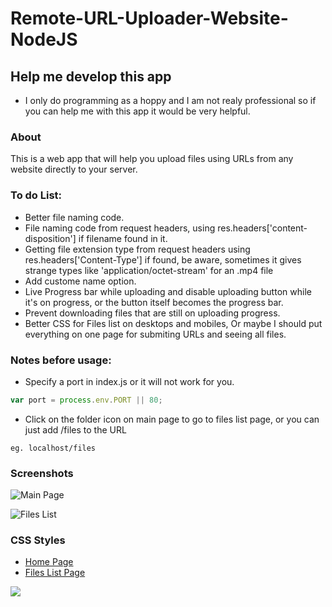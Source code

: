 # Remote-URL-Uploader-Website-NodeJS

## Help me develop this app
- I only do programming as a hoppy and I am not realy professional so if you can help me with this app it would be very helpful.

### About
   This is a web app that will help you upload files using URLs from any website directly to your server.


### To do List:
- Better file naming code.
- File naming code from request headers, 
  using res.headers['content-disposition'] if filename found in it.
- Getting file extension type from request headers using res.headers['Content-Type'] if found,
  be aware, sometimes it gives strange types like 'application/octet-stream' for an .mp4 file
- Add custome name option.
- Live Progress bar while uploading and disable uploading button while it's on progress, or the button itself becomes the progress bar.
- Prevent downloading files that are still on uploading progress.
- Better CSS for Files list on desktops and mobiles,
  Or maybe I should put everything on one page for submiting URLs and seeing all files.
  
  
  
### Notes before usage:
- Specify a port in index.js or it will not work for you.
```javascript
var port = process.env.PORT || 80;
```
- Click on the folder icon on main page to go to files list page, or you can just add /files to the URL
```
eg. localhost/files
```

### Screenshots

  ![Main Page](https://user-images.githubusercontent.com/8499322/93342358-eb223a00-f837-11ea-8db9-876ae4e49aa0.jpg)

  ![Files List](https://user-images.githubusercontent.com/8499322/93342381-f2e1de80-f837-11ea-86cc-ec16be0380b3.jpg)


### CSS Styles
- [Home Page](https://codepen.io/marcobiedermann/pen/Fybpf)
- [Files List Page](https://codepen.io/geoffyuen/pen/FCBEg )



![](https://dillinger.io/)
